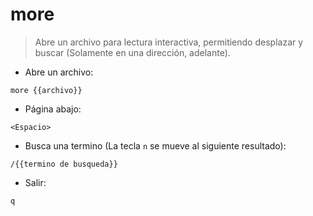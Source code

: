 # more

> Abre un archivo para lectura interactiva, permitiendo desplazar y buscar (Solamente en una dirección, adelante).

- Abre un archivo:

`more {{archivo}}`

- Página abajo:

`<Espacio>`

- Busca una termino (La tecla `n` se mueve al siguiente resultado):

`/{{termino de busqueda}}`

- Salir:

`q`
